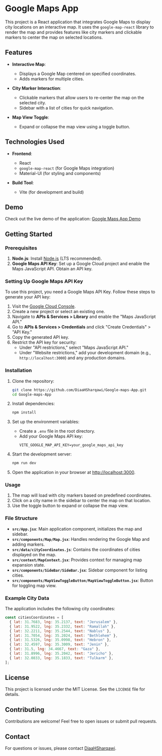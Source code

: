 # Google Maps App

This project is a React application that integrates Google Maps to display city locations on an interactive map. It uses the `google-map-react` library to render the map and provides features like city markers and clickable markers to center the map on selected locations.

## Features

- **Interactive Map**:
  - Displays a Google Map centered on specified coordinates.
  - Adds markers for multiple cities.

- **City Marker Interaction**:
  - Clickable markers that allow users to re-center the map on the selected city.
  - Sidebar with a list of cities for quick navigation.

- **Map View Toggle**:
  - Expand or collapse the map view using a toggle button.

## Technologies Used

- **Frontend**:
  - React
  - `google-map-react` (for Google Maps integration)
  - Material-UI (for styling and components)

- **Build Tool**:
  - Vite (for development and build)

## Demo

Check out the live demo of the application: [Google Maps App Demo](https://google-maps-app.onrender.com/)

## Getting Started

### Prerequisites

1. **Node.js**: Install [Node.js](https://nodejs.org/) (LTS recommended).
2. **Google Maps API Key**: Set up a Google Cloud project and enable the Maps JavaScript API. Obtain an API key.

### Setting Up Google Maps API Key

To use this project, you need a Google Maps API Key. Follow these steps to generate your API key:

1. Visit the [Google Cloud Console](https://console.cloud.google.com/).
2. Create a new project or select an existing one.
3. Navigate to **APIs & Services > Library** and enable the "Maps JavaScript API."
4. Go to **APIs & Services > Credentials** and click "Create Credentials" > "API Key."
5. Copy the generated API key.
6. Restrict the API key for security:
   - Under "API restrictions," select "Maps JavaScript API."
   - Under "Website restrictions," add your development domain (e.g., `http://localhost:3000`) and any production domains.

### Installation

1. Clone the repository:
   ```bash
   git clone https://github.com/DiaaHSharqawi/Google-maps-App.git
   cd Google-maps-App
   ```

2. Install dependencies:
   ```bash
   npm install
   ```

3. Set up the environment variables:
   - Create a `.env` file in the root directory.
   - Add your Google Maps API key:
     ```
     VITE_GOOGLE_MAP_API_KEY=your_google_maps_api_key
     ```

4. Start the development server:
   ```bash
   npm run dev
   ```

5. Open the application in your browser at [http://localhost:3000](http://localhost:3000).

### Usage

1. The map will load with city markers based on predefined coordinates.
2. Click on a city name in the sidebar to center the map on that location.
3. Use the toggle button to expand or collapse the map view.

### File Structure

- **`src/App.jsx`**: Main application component, initializes the map and sidebar.
- **`src/components/Map/Map.jsx`**: Handles rendering the Google Map and adding markers.
- **`src/data/cityCoordinates.js`**: Contains the coordinates of cities displayed on the map.
- **`src/context/MapContext.jsx`**: Provides context for managing map expansion state.
- **`src/components/SideBar/SideBar.jsx`**: Sidebar component for listing cities.
- **`src/components/MapViewToggleButton/MapViewToggleButton.jsx`**: Button for toggling map view.

### Example City Data

The application includes the following city coordinates:
```javascript
const citiesCoordinates = [
  { lat: 31.7683, lng: 35.2137, text: "Jerusalem" },
  { lat: 31.9522, lng: 35.2332, text: "Ramallah" },
  { lat: 32.2211, lng: 35.2544, text: "Nablus" },
  { lat: 31.7054, lng: 35.2024, text: "Bethlehem" },
  { lat: 31.5326, lng: 35.0998, text: "Hebron" },
  { lat: 32.4597, lng: 35.3009, text: "Jenin" },
  { lat: 31.5, lng: 34.4667, text: "Gaza" },
  { lat: 31.8996, lng: 35.2042, text: "Jericho" },
  { lat: 32.0833, lng: 35.1833, text: "Tulkarm" },
];
```

## License

This project is licensed under the MIT License. See the `LICENSE` file for details.

## Contributing

Contributions are welcome! Feel free to open issues or submit pull requests.

## Contact

For questions or issues, please contact [DiaaHSharqawi](https://github.com/DiaaHSharqawi).
